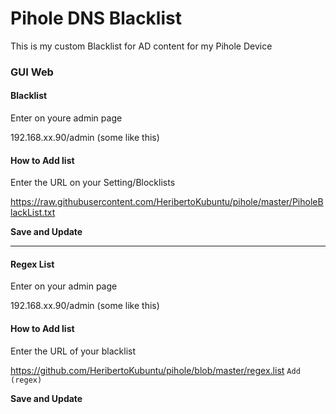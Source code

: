 # Pihole DNS Blacklist
This is my custom Blacklist for AD content for my Pihole Device

### GUI Web

#### Blacklist

Enter on youre admin page

192.168.xx.90/admin (some like this)

#### How to Add list

Enter the URL on your Setting/Blocklists

https://raw.githubusercontent.com/HeribertoKubuntu/pihole/master/PiholeBlackList.txt

**Save and Update**

------

#### Regex List

Enter on your admin page

192.168.xx.90/admin (some like this)

#### How to Add list

Enter the URL of your blacklist

https://github.com/HeribertoKubuntu/pihole/blob/master/regex.list <code>Add (regex)</code>

**Save and Update**

